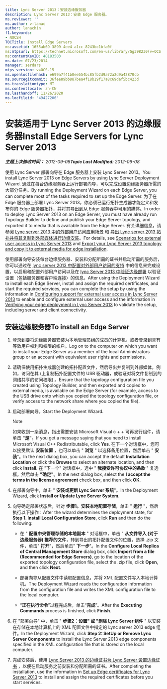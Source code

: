 ```yaml
---
title: Lync Server 2013：安装边缘服务器
description: Lync Server 2013：安装 Edge 服务器。
ms.reviewer: ''
ms.author: v-lanac
author: lanachin
f1.keywords:
- NOCSH
TOCTitle: Install Edge Servers
ms:assetid: 1655ab69-3899-4ee4-a1cc-8243bc1bfa0f
ms:mtpsurl: https://technet.microsoft.com/en-us/library/Gg398230(v=OCS.15)
ms:contentKeyID: 48183503
ms.date: 07/23/2014
manager: serdars
mtps_version: v=OCS.15
ms.openlocfilehash: e699a7f41b0ee554bc85fb2d9a72a2d9a42870cb
ms.sourcegitcommit: 36fee89bb887bea4f18b19f17a8c69daf5bc423d
ms.translationtype: MT
ms.contentlocale: zh-CN
ms.lasthandoff: 11/26/2020
ms.locfileid: "49427206"
---
```

# <a name="install-edge-servers-for-lync-server-2013"></a><span data-ttu-id="500e2-103">安装适用于 Lync Server 2013 的边缘服务器</span><span class="sxs-lookup"><span data-stu-id="500e2-103">Install Edge Servers for Lync Server 2013</span></span>

<div data-xmlns="http://www.w3.org/1999/xhtml">

<div class="topic" data-xmlns="http://www.w3.org/1999/xhtml" data-msxsl="urn:schemas-microsoft-com:xslt" data-cs="https://msdn.microsoft.com/">

<div data-asp="https://msdn2.microsoft.com/asp">



</div>

<div id="mainSection">

<div id="mainBody"><span data-ttu-id="500e2-104">

<span> </span></span><span class="sxs-lookup"><span data-stu-id="500e2-104">

<span> </span></span></span>

<span data-ttu-id="500e2-105">_**主题上次修改时间：** 2012-09-08_</span><span class="sxs-lookup"><span data-stu-id="500e2-105">_**Topic Last Modified:** 2012-09-08_</span></span>

<span data-ttu-id="500e2-106">使用 Lync Server 部署向导在 Edge 服务器上安装 Lync Server 2013。</span><span class="sxs-lookup"><span data-stu-id="500e2-106">You install Lync Server 2013 on Edge Servers by using Lync Server Deployment Wizard.</span></span> <span data-ttu-id="500e2-107">通过在每台边缘服务器上运行部署向导，可以完成设置边缘服务器所需的大部分任务。</span><span class="sxs-lookup"><span data-stu-id="500e2-107">By running the Deployment Wizard on each Edge Server, you can complete most of the tasks required to set up the Edge Server.</span></span> <span data-ttu-id="500e2-108">为了在 Edge 服务器上部署 Lync Server 2013，你必须已运行拓扑生成器才能定义和发布你的 Edge 服务器拓扑，并将其导出到从 Edge 服务器中可用的媒体。</span><span class="sxs-lookup"><span data-stu-id="500e2-108">In order to deploy Lync Server 2013 on an Edge Server, you must have already run Topology Builder to define and publish your Edge Server topology, and exported it to media that is available from the Edge Server.</span></span> <span data-ttu-id="500e2-109">有关详细信息，请参阅 [Lync server 2013 中的外部用户访问应用场景](lync-server-2013-scenarios-for-external-user-access.md) 和 [导出 Lync server 2013 拓扑并将其复制到外部媒体进行边缘安装](lync-server-2013-export-your-topology-and-copy-it-to-external-media-for-edge-installation.md)。</span><span class="sxs-lookup"><span data-stu-id="500e2-109">For details, see [Scenarios for external user access in Lync Server 2013](lync-server-2013-scenarios-for-external-user-access.md) and [Export your Lync Server 2013 topology and copy it to external media for edge installation](lync-server-2013-export-your-topology-and-copy-it-to-external-media-for-edge-installation.md).</span></span>

<span data-ttu-id="500e2-110">使用部署向导安装每台边缘服务器、安装和分配所需的证书并启动所需的服务后，你可以通过在 [lync server 2013 中配置对外部用户访问的支持](lync-server-2013-configuring-support-for-external-user-access.md) 中的信息来完成设置，以启用和配置外部用户访问以及在 [lync Server 2013 中验证边缘部署](lync-server-2013-verifying-your-edge-deployment.md) 以验证设置（包括服务器和客户端连接）的信息。</span><span class="sxs-lookup"><span data-stu-id="500e2-110">After using the Deployment Wizard to install each Edge Server, install and assign the required certificates, and start the required services, you can complete the setup by using the information in [Configuring support for external user access in Lync Server 2013](lync-server-2013-configuring-support-for-external-user-access.md) to enable and configure external user access and the information in [Verifying your edge deployment in Lync Server 2013](lync-server-2013-verifying-your-edge-deployment.md) to validate the setup, including server and client connectivity.</span></span>

<div>

## <a name="to-install-an-edge-server"></a><span data-ttu-id="500e2-111">安装边缘服务器</span><span class="sxs-lookup"><span data-stu-id="500e2-111">To install an Edge Server</span></span>

1.  <span data-ttu-id="500e2-112">登录到要将边缘服务器安装为本地管理员组的成员的计算机，或者登录到具有等效用户权利和权限的帐户。</span><span class="sxs-lookup"><span data-stu-id="500e2-112">Log on to the computer on which you want to install your Edge Server as a member of the local Administrators group or an account with equivalent user rights and permissions.</span></span>

2.  <span data-ttu-id="500e2-113">请确保使用拓扑生成器创建的拓扑配置文件，然后导出并复制到外部媒体，例如，访问在其 (上复制拓扑配置文件的 USB 驱动器，或验证对将文件复制到的网络共享的访问权限) 。</span><span class="sxs-lookup"><span data-stu-id="500e2-113">Ensure that the topology configuration file you created using Topology Builder, and then exported and copied to external media, is available on the Edge Server (for example, access to the USB drive onto which you copied the topology configuration file, or verify access to the network share where you copied the file).</span></span>

3.  <span data-ttu-id="500e2-114">启动部署向导。</span><span class="sxs-lookup"><span data-stu-id="500e2-114">Start the Deployment Wizard.</span></span>
    
    <div>
    

    > [!NOTE]  
    > <span data-ttu-id="500e2-115">如果收到一条消息，指出需要安装 Microsoft Visual c + + 可再发行组件，请单击 <STRONG>"是"</STRONG>。</span><span class="sxs-lookup"><span data-stu-id="500e2-115">If you get a message saying that you need to install Microsoft Visual C++ Redistributable, click <STRONG>Yes</STRONG>.</span></span> <span data-ttu-id="500e2-116">在下一个对话框中，您可以接受默认 <STRONG>安装位置</STRONG> ，也可以单击 " <STRONG>浏览</STRONG> " 以选择备用位置，然后单击 " <STRONG>安装</STRONG>"。</span><span class="sxs-lookup"><span data-stu-id="500e2-116">In the next dialog box, you can accept the default <STRONG>Installation Location</STRONG> or click the <STRONG>Browse</STRONG> to select an alternate location, and then click <STRONG>Install</STRONG>.</span></span> <span data-ttu-id="500e2-117">在 "下一个" 对话框中，选中 " <STRONG>我接受许可协议中的条款</STRONG> " 复选框，然后单击 <STRONG>"确定"</STRONG>。</span><span class="sxs-lookup"><span data-stu-id="500e2-117">In the next dialog box, select the <STRONG>I accept the terms in the license agreement</STRONG> check box, and then click <STRONG>OK</STRONG>.</span></span>

    
    </div>

4.  <span data-ttu-id="500e2-118">在部署向导中，单击 " **安装或更新 Lync Server 系统**"。</span><span class="sxs-lookup"><span data-stu-id="500e2-118">In the Deployment Wizard, click **Install or Update Lync Server System**.</span></span>

5.  <span data-ttu-id="500e2-119">向导确定部署状态后，针对 **步骤1。安装本地配置存储**，单击 " **运行** "，然后执行以下操作：</span><span class="sxs-lookup"><span data-stu-id="500e2-119">After the wizard determines the deployment state, for **Step 1. Install Local Configuration Store**, click **Run** and then do the following:</span></span>
    
      - <span data-ttu-id="500e2-120">在 " **配置中央管理存储的本地副本** " 对话框中，单击 " **从文件导入 (对于边缘服务器) 推荐的文件**，转到导出的拓扑配置文件的位置，选择 .zip 文件，单击" **打开**"，然后单击" **下一步**"。</span><span class="sxs-lookup"><span data-stu-id="500e2-120">In the **Configure Local Replica of Central Management Store** dialog box, click **Import from a file (Recommended for Edge Servers)**, go to the location of the exported topology configuration file, select the .zip file, click **Open**, and then click **Next**.</span></span>
    
      - <span data-ttu-id="500e2-121">部署向导从配置文件中读取配置信息，并将 XML 配置文件写入本地计算机。</span><span class="sxs-lookup"><span data-stu-id="500e2-121">The Deployment Wizard reads the configuration information from the configuration file and writes the XML configuration file to the local computer.</span></span>
    
      - <span data-ttu-id="500e2-122">“**正在执行命令**”过程完成后，单击“**完成**”。</span><span class="sxs-lookup"><span data-stu-id="500e2-122">After the **Executing Commands** process is finished, click **Finish**.</span></span>

6.  <span data-ttu-id="500e2-123">在 "部署向导" 中，单击 " **步骤2：设置" 或 "删除 Lync Server 组件** " 以安装在存储在本地计算机上的 XML 配置文件中指定的 Lync server 2013 edge 组件。</span><span class="sxs-lookup"><span data-stu-id="500e2-123">In the Deployment Wizard, click **Step 2: SetUp or Remove Lync Server Components** to install the Lync Server 2013 edge components specified in the XML configuration file that is stored on the local computer.</span></span>

7.  <span data-ttu-id="500e2-124">完成安装后，使用 [Lync Server 2013 的边缘证书为 Lync Server 设置边缘证书](lync-server-2013-set-up-edge-certificates.md) ，以便在启动服务之前安装和分配所需的证书。</span><span class="sxs-lookup"><span data-stu-id="500e2-124">After completing the installation, use the information in [Set up Edge certificates for Lync Server 2013](lync-server-2013-set-up-edge-certificates.md) to install and assign the required certificates before you start services.</span></span>

<span data-ttu-id="500e2-125"></div>

</div>

<span> </span>

</div>

</div>

</span><span class="sxs-lookup"><span data-stu-id="500e2-125"></div>

</div>

<span> </span>

</div>

</div>

</span></span></div>

